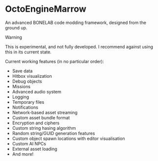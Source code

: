 # OctoEngineMarrow
An advanced BONELAB code modding framework, designed from the ground up.
> [!WARNING]
> This is experimental, and not fully developed. I recommend against using this in its current state.

Current working features (in no particular order):
- Save data
- Hitbox visualization
- Debug objects
- Missions
- Advanced audio system
- Logging
- Temporary files
- Notifications
- Network-based asset streaming
- Custom asset bundle format
- Encryption and ciphers
- Custom string hasing algorithm
- Random string/GUID generation features
- Custom object spawn locations with editor visualisation
- Custom AI NPCs
- External asset loading
- And more!

